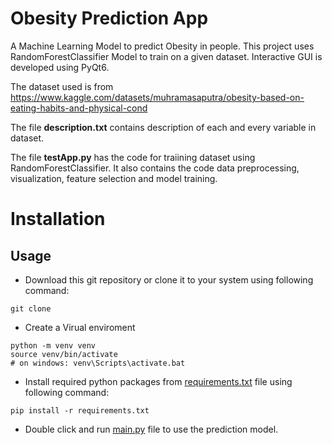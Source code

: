 # Obesity Prediction App

A Machine Learning Model to predict Obesity in people. This project uses RandomForestClassifier Model to train on a given dataset. Interactive GUI is developed using PyQt6.

The dataset used is from https://www.kaggle.com/datasets/muhramasaputra/obesity-based-on-eating-habits-and-physical-cond

The file **description.txt** contains description of each and every variable in dataset.

The file **testApp.py** has the code for traiining dataset using RandomForestClassifier. It also contains the code data preprocessing, visualization, feature selection and model training.

# Installation

## Usage

- Download this git repository or clone it to your system using following command:

```
git clone
```

- Create a Virual enviroment

```
python -m venv venv
source venv/bin/activate 
# on windows: venv\Scripts\activate.bat
```

- Install required python packages from [requirements.txt](requirements.txt) file using following command:

```
pip install -r requirements.txt
```

- Double click and run [main.py](main.py) file to use the prediction model.
